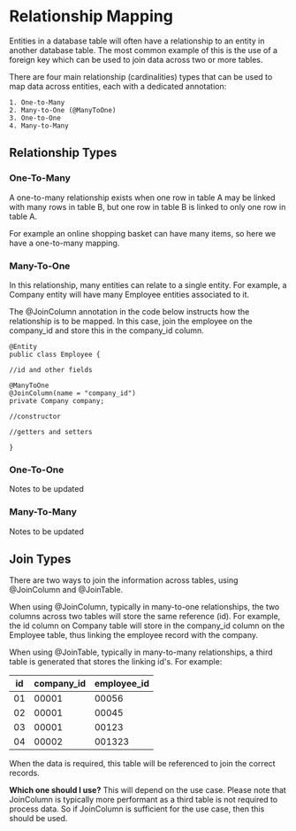 # Relationship Mapping

Entities in a database table will often have a relationship to an entity in another database table. The most common
example of this is the use of a foreign key which can be used to join data across two or more tables.

There are four main relationship (cardinalities) types that can be used to map data across entities, each with a dedicated annotation:

    1. One-to-Many
    2. Many-to-One (@ManyToOne)
    3. One-to-One
    4. Many-to-Many
    
## Relationship Types

### One-To-Many
A one-to-many relationship exists when one row in table A may be linked with many rows in table B, 
but one row in table B is linked to only one row in table A. 

For example an online shopping basket can have many items, so here we have a one-to-many mapping.

### Many-To-One
In this relationship, many entities can relate to a single entity. For example, a Company entity will have many
Employee entities associated to it.

The @JoinColumn annotation in the code below instructs how the relationship is to be mapped. In this case,
join the employee on the company_id and store this in the company_id column.

```
@Entity
public class Employee {

//id and other fields

@ManyToOne
@JoinColumn(name = "company_id")
private Company company;

//constructor

//getters and setters

}

```

### One-To-One
Notes to be updated

### Many-To-Many
Notes to be updated

## Join Types
There are two ways to join the information across tables, using @JoinColumn and @JoinTable.

When using @JoinColumn, typically in many-to-one relationships, the two columns across two tables will store 
the same reference (id). For example, the id column on Company table will store in the company_id column
on the Employee table, thus linking the employee record with the company.

When using @JoinTable, typically in many-to-many relationships, a third table is generated that stores
the linking id's. For example:

| id | company_id | employee_id |
| ---| ---------- | ----------- |
| 01 | 00001 | 00056 |
| 02 | 00001 | 00045 |
| 03 | 00001 | 00123 |
| 04 | 00002 | 001323 |

When the data is required, this table will be referenced to join the correct records.

**Which one should I use?**
This will depend on the use case. Please note that JoinColumn is typically more performant as a third table
is not required to process data. So if JoinColumn is sufficient for the use case, then this should be used.